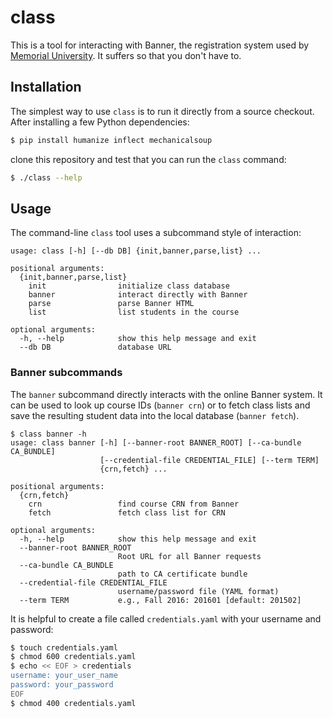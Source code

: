 # class

This is a tool for interacting with Banner, the registration system used by
[Memorial University](http://www.mun.ca).
It suffers so that you don't have to.


## Installation

The simplest way to use `class` is to run it directly from a source checkout.
After installing a few Python dependencies:

```sh
$ pip install humanize inflect mechanicalsoup
```

clone this repository and test that you can run the `class` command:

```sh
$ ./class --help
```


## Usage

The command-line `class` tool uses a subcommand style of interaction:

```
usage: class [-h] [--db DB] {init,banner,parse,list} ...

positional arguments:
  {init,banner,parse,list}
    init                initialize class database
    banner              interact directly with Banner
    parse               parse Banner HTML
    list                list students in the course

optional arguments:
  -h, --help            show this help message and exit
  --db DB               database URL
```

### Banner subcommands

The `banner` subcommand directly interacts with the online Banner system.
It can be used to look up course IDs (`banner crn`) or to fetch
class lists and save the resulting student data into the local database
(`banner fetch`).

```
$ class banner -h
usage: class banner [-h] [--banner-root BANNER_ROOT] [--ca-bundle CA_BUNDLE]
                    [--credential-file CREDENTIAL_FILE] [--term TERM]
                    {crn,fetch} ...

positional arguments:
  {crn,fetch}
    crn                 find course CRN from Banner
    fetch               fetch class list for CRN

optional arguments:
  -h, --help            show this help message and exit
  --banner-root BANNER_ROOT
                        Root URL for all Banner requests
  --ca-bundle CA_BUNDLE
                        path to CA certificate bundle
  --credential-file CREDENTIAL_FILE
                        username/password file (YAML format)
  --term TERM           e.g., Fall 2016: 201601 [default: 201502]
```

It is helpful to create a file called `credentials.yaml` with your
username and password:

```sh
$ touch credentials.yaml
$ chmod 600 credentials.yaml
$ echo << EOF > credentials
username: your_user_name
password: your_password
EOF
$ chmod 400 credentials.yaml
```
